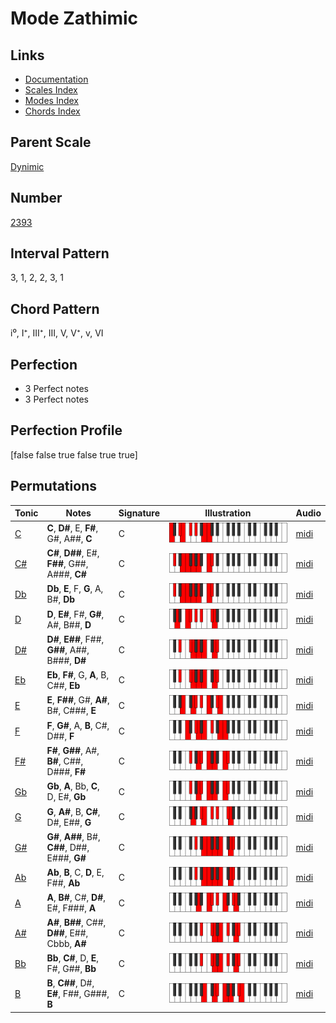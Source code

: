 # Mode Zathimic

## Links

- [Documentation](index.md)
- [Scales Index](Scales.md)
- [Modes Index](Modes.md)
- [Chords Index](Chords.md)

## Parent Scale

[Dynimic](ScaleDynimic.md)

## Number

[2393](https://ianring.com/musictheory/scales/2393)

## Interval Pattern

3, 1, 2, 2, 3, 1

## Chord Pattern

i⁰, I⁺, III⁺, III, V, V⁺, v, VI

## Perfection

- 3 Perfect notes
- 3 Perfect notes

## Perfection Profile

[false false true false true true]

## Permutations

| Tonic | Notes | Signature | Illustration | Audio |
|-------|-------|-----------|--------------|-------|
| [C](ModeCNaturalZathimic.md) | **C**, **D#**, E, **F#**, G#, A##, **C** | C | ![CNaturalZathimic](ModeCNaturalZathimic.png) | [midi](https://github.com/edipermadi/music/blob/main/docs/ModeCNaturalZathimic.mid?raw=true) |
| [C#](ModeCSharpZathimic.md) | **C#**, **D##**, E#, **F##**, G##, A###, **C#** | C | ![CSharpZathimic](ModeCSharpZathimic.png) | [midi](https://github.com/edipermadi/music/blob/main/docs/ModeCSharpZathimic.mid?raw=true) |
| [Db](ModeDFlatZathimic.md) | **Db**, **E**, F, **G**, A, B#, **Db** | C | ![DFlatZathimic](ModeDFlatZathimic.png) | [midi](https://github.com/edipermadi/music/blob/main/docs/ModeDFlatZathimic.mid?raw=true) |
| [D](ModeDNaturalZathimic.md) | **D**, **E#**, F#, **G#**, A#, B##, **D** | C | ![DNaturalZathimic](ModeDNaturalZathimic.png) | [midi](https://github.com/edipermadi/music/blob/main/docs/ModeDNaturalZathimic.mid?raw=true) |
| [D#](ModeDSharpZathimic.md) | **D#**, **E##**, F##, **G##**, A##, B###, **D#** | C | ![DSharpZathimic](ModeDSharpZathimic.png) | [midi](https://github.com/edipermadi/music/blob/main/docs/ModeDSharpZathimic.mid?raw=true) |
| [Eb](ModeEFlatZathimic.md) | **Eb**, **F#**, G, **A**, B, C##, **Eb** | C | ![EFlatZathimic](ModeEFlatZathimic.png) | [midi](https://github.com/edipermadi/music/blob/main/docs/ModeEFlatZathimic.mid?raw=true) |
| [E](ModeENaturalZathimic.md) | **E**, **F##**, G#, **A#**, B#, C###, **E** | C | ![ENaturalZathimic](ModeENaturalZathimic.png) | [midi](https://github.com/edipermadi/music/blob/main/docs/ModeENaturalZathimic.mid?raw=true) |
| [F](ModeFNaturalZathimic.md) | **F**, **G#**, A, **B**, C#, D##, **F** | C | ![FNaturalZathimic](ModeFNaturalZathimic.png) | [midi](https://github.com/edipermadi/music/blob/main/docs/ModeFNaturalZathimic.mid?raw=true) |
| [F#](ModeFSharpZathimic.md) | **F#**, **G##**, A#, **B#**, C##, D###, **F#** | C | ![FSharpZathimic](ModeFSharpZathimic.png) | [midi](https://github.com/edipermadi/music/blob/main/docs/ModeFSharpZathimic.mid?raw=true) |
| [Gb](ModeGFlatZathimic.md) | **Gb**, **A**, Bb, **C**, D, E#, **Gb** | C | ![GFlatZathimic](ModeGFlatZathimic.png) | [midi](https://github.com/edipermadi/music/blob/main/docs/ModeGFlatZathimic.mid?raw=true) |
| [G](ModeGNaturalZathimic.md) | **G**, **A#**, B, **C#**, D#, E##, **G** | C | ![GNaturalZathimic](ModeGNaturalZathimic.png) | [midi](https://github.com/edipermadi/music/blob/main/docs/ModeGNaturalZathimic.mid?raw=true) |
| [G#](ModeGSharpZathimic.md) | **G#**, **A##**, B#, **C##**, D##, E###, **G#** | C | ![GSharpZathimic](ModeGSharpZathimic.png) | [midi](https://github.com/edipermadi/music/blob/main/docs/ModeGSharpZathimic.mid?raw=true) |
| [Ab](ModeAFlatZathimic.md) | **Ab**, **B**, C, **D**, E, F##, **Ab** | C | ![AFlatZathimic](ModeAFlatZathimic.png) | [midi](https://github.com/edipermadi/music/blob/main/docs/ModeAFlatZathimic.mid?raw=true) |
| [A](ModeANaturalZathimic.md) | **A**, **B#**, C#, **D#**, E#, F###, **A** | C | ![ANaturalZathimic](ModeANaturalZathimic.png) | [midi](https://github.com/edipermadi/music/blob/main/docs/ModeANaturalZathimic.mid?raw=true) |
| [A#](ModeASharpZathimic.md) | **A#**, **B##**, C##, **D##**, E##, Cbbb, **A#** | C | ![ASharpZathimic](ModeASharpZathimic.png) | [midi](https://github.com/edipermadi/music/blob/main/docs/ModeASharpZathimic.mid?raw=true) |
| [Bb](ModeBFlatZathimic.md) | **Bb**, **C#**, D, **E**, F#, G##, **Bb** | C | ![BFlatZathimic](ModeBFlatZathimic.png) | [midi](https://github.com/edipermadi/music/blob/main/docs/ModeBFlatZathimic.mid?raw=true) |
| [B](ModeBNaturalZathimic.md) | **B**, **C##**, D#, **E#**, F##, G###, **B** | C | ![BNaturalZathimic](ModeBNaturalZathimic.png) | [midi](https://github.com/edipermadi/music/blob/main/docs/ModeBNaturalZathimic.mid?raw=true) |
